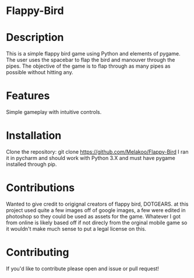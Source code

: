 # Flappy-Bird


# Description
This is a simple flappy bird game using Python and elements of pygame. The user uses the spacebar to flap the bird and manouver through the pipes. The objective of the game is to flap through as many pipes as possible without hitting any. 

# Features
Simple gameplay with intuitive controls.

# Installation
Clone the repository:
git clone https://github.com/Melakoo/Flappy-Bird
I ran it in pycharm and should work with Python 3.X and must have pygame installed through pip.

# Contributions
Wanted to give credit to origignal creators of flappy bird, DOTGEARS. at this project used quite a few images off of google images, a few were edited in photoshop so they could be used as assets for the game. Whatever I got from online is likely based off if not direcly from the orginal mobile game so it wouldn't make much sense to put a legal license on this.

# Contributing
If you'd like to contribute please open and issue or pull request!
